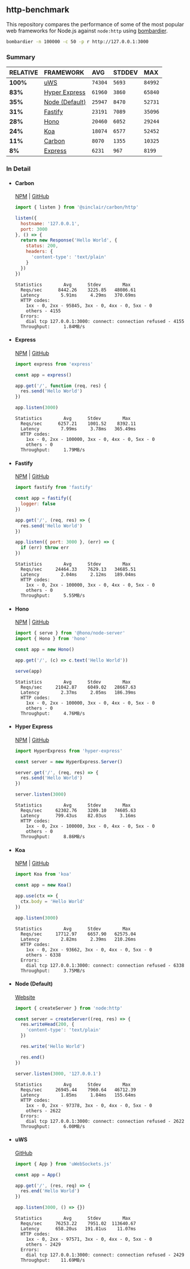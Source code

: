 ## http-benchmark

This repository compares the performance of some of the most popular web frameworks for Node.js against `node:http` using [bombardier](https://github.com/codesenberg/bombardier).

```bash
bombardier -n 100000 -c 50 -p r http://127.0.0.1:3000
```

### Summary

| RELATIVE | FRAMEWORK | AVG | STDDEV | MAX |
| :--- | :--- | :--- | :--- | :--- |
| **100%** | [uWS](#uws) | `74304` | `5693` | `84992` |
| **83%** | [Hyper Express](#hyper-express) | `61960` | `3860` | `65840` |
| **35%** | [Node (Default)](#node-default) | `25947` | `8470` | `52731` |
| **31%** | [Fastify](#fastify) | `23191` | `7089` | `35096` |
| **28%** | [Hono](#hono) | `20460` | `6052` | `29244` |
| **24%** | [Koa](#koa) | `18074` | `6577` | `52452` |
| **11%** | [Carbon](#carbon) | `8070` | `1355` | `10325` |
| **8%** | [Express](#express) | `6231` | `967` | `8199` |


### In Detail

- #### Carbon
  [NPM](https://npmjs.com/@sinclair/carbon) | [GitHub](https://github.com/sinclairzx81/carbon)
  ```js
  import { listen } from '@sinclair/carbon/http'

  listen({
    hostname: '127.0.0.1',
    port: 3000
  }, () => {
    return new Response('Hello World', {
      status: 200,
      headers: {
        'content-type': 'text/plain'
      }
    })
  })
  ```

  ```
  Statistics        Avg      Stdev        Max
    Reqs/sec      8442.26    3225.85   48086.61
    Latency        5.91ms     4.29ms   370.69ms
    HTTP codes:
      1xx - 0, 2xx - 95845, 3xx - 0, 4xx - 0, 5xx - 0
      others - 4155
    Errors:
      dial tcp 127.0.0.1:3000: connect: connection refused - 4155
    Throughput:     1.84MB/s
  ```

- #### Express
  [NPM](https://npmjs.com/express) | [GitHub](https://github.com/expressjs/express)
  ```js
  import express from 'express'

  const app = express()

  app.get('/', function (req, res) {
    res.send('Hello World')
  })

  app.listen(3000)
  ```

  ```
  Statistics        Avg      Stdev        Max
    Reqs/sec      6257.21    1001.52    8392.11
    Latency        7.99ms     3.78ms   365.49ms
    HTTP codes:
      1xx - 0, 2xx - 100000, 3xx - 0, 4xx - 0, 5xx - 0
      others - 0
    Throughput:     1.79MB/s
  ```

- #### Fastify
  [NPM](https://npmjs.com/fastify) | [GitHub](https://github.com/fastify/fastify)
  ```js
  import fastify from 'fastify'

  const app = fastify({
    logger: false
  })

  app.get('/', (req, res) => {
    res.send('Hello World')
  })

  app.listen({ port: 3000 }, (err) => {
    if (err) throw err
  })
  ```

  ```
  Statistics        Avg      Stdev        Max
    Reqs/sec     24464.33    7629.13   34685.51
    Latency        2.04ms     2.12ms   189.04ms
    HTTP codes:
      1xx - 0, 2xx - 100000, 3xx - 0, 4xx - 0, 5xx - 0
      others - 0
    Throughput:     5.55MB/s
  ```

- #### Hono
  [NPM](https://npmjs.com/hono) | [GitHub](https://github.com/honojs/hono)
  ```js
  import { serve } from '@hono/node-server'
  import { Hono } from 'hono'

  const app = new Hono()

  app.get('/', (c) => c.text('Hello World'))

  serve(app)
  ```

  ```
  Statistics        Avg      Stdev        Max
    Reqs/sec     21042.87    6049.02   28667.63
    Latency        2.37ms     2.05ms   186.39ms
    HTTP codes:
      1xx - 0, 2xx - 100000, 3xx - 0, 4xx - 0, 5xx - 0
      others - 0
    Throughput:     4.76MB/s
  ```

- #### Hyper Express
  [NPM](https://npmjs.com/hyper-express) | [GitHub](https://github.com/kartikk221/hyper-express)
  ```js
  import HyperExpress from 'hyper-express'

  const server = new HyperExpress.Server()

  server.get('/', (req, res) => {
    res.send('Hello World')
  })

  server.listen(3000)
  ```

  ```
  Statistics        Avg      Stdev        Max
    Reqs/sec     62302.76    3209.10   74605.63
    Latency      799.43us    82.03us     3.16ms
    HTTP codes:
      1xx - 0, 2xx - 100000, 3xx - 0, 4xx - 0, 5xx - 0
      others - 0
    Throughput:     8.86MB/s
  ```

- #### Koa
  [NPM](https://npmjs.com/koa) | [GitHub](https://github.com/koajs/koa)
  ```js
  import Koa from 'koa'

  const app = new Koa()

  app.use(ctx => {
    ctx.body = 'Hello World'
  })

  app.listen(3000)
  ```

  ```
  Statistics        Avg      Stdev        Max
    Reqs/sec     17712.97    6657.90   62575.04
    Latency        2.82ms     2.39ms   210.26ms
    HTTP codes:
      1xx - 0, 2xx - 93662, 3xx - 0, 4xx - 0, 5xx - 0
      others - 6338
    Errors:
      dial tcp 127.0.0.1:3000: connect: connection refused - 6338
    Throughput:     3.75MB/s
  ```

- #### Node (Default)
  [Website](https://nodejs.org/api/http.html)
  ```js
  import { createServer } from 'node:http'

  const server = createServer((req, res) => {
    res.writeHead(200, {
      'content-type': 'text/plain'
    })

    res.write('Hello World')

    res.end()
  })

  server.listen(3000, '127.0.0.1')
  ```

  ```
  Statistics        Avg      Stdev        Max
    Reqs/sec     26945.44    7960.64   46712.39
    Latency        1.85ms     1.84ms   155.64ms
    HTTP codes:
      1xx - 0, 2xx - 97378, 3xx - 0, 4xx - 0, 5xx - 0
      others - 2622
    Errors:
      dial tcp 127.0.0.1:3000: connect: connection refused - 2622
    Throughput:     6.00MB/s
  ```

- #### uWS
  [GitHub](https://github.com/uNetworking/uWebSockets.js)
  ```js
  import { App } from 'uWebSockets.js'

  const app = App()

  app.get('/', (res, req) => {
    res.end('Hello World')
  })

  app.listen(3000, () => {})
  ```

  ```
  Statistics        Avg      Stdev        Max
    Reqs/sec     76253.22    7951.02  113640.67
    Latency      658.20us   191.81us    11.07ms
    HTTP codes:
      1xx - 0, 2xx - 97571, 3xx - 0, 4xx - 0, 5xx - 0
      others - 2429
    Errors:
      dial tcp 127.0.0.1:3000: connect: connection refused - 2429
    Throughput:    11.69MB/s
  ```


